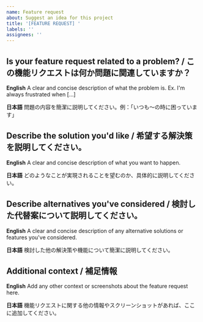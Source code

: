 ```yaml
---
name: Feature request
about: Suggest an idea for this project
title: '[FEATURE REQUEST] '
labels: ''
assignees: ''
---
```


## Is your feature request related to a problem? / この機能リクエストは何か問題に関連していますか？

**English**
A clear and concise description of what the problem is. Ex. I'm always frustrated when [...]

**日本語**
問題の内容を簡潔に説明してください。例：「いつも〜の時に困っています」

## Describe the solution you'd like / 希望する解決策を説明してください。

**English**
A clear and concise description of what you want to happen.

**日本語**
どのようなことが実現されることを望むのか、具体的に説明してください。

## Describe alternatives you've considered / 検討した代替案について説明してください。

**English**
A clear and concise description of any alternative solutions or features you've considered.

**日本語**
検討した他の解決策や機能について簡潔に説明してください。

## Additional context / 補足情報

**English**
Add any other context or screenshots about the feature request here.

**日本語**
機能リクエストに関する他の情報やスクリーンショットがあれば、ここに追加してください。
